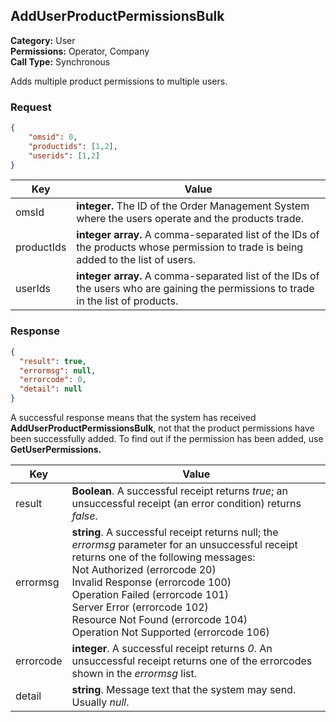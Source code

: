 ## AddUserProductPermissionsBulk

**Category:** User<br />**Permissions:** Operator, Company<br />**Call Type:** Synchronous

Adds multiple product permissions to multiple users. 

### Request

```json
{
    "omsid": 0,
    "productids": [1,2],
    "userids": [1,2]
}
```

| Key        | Value                                                        |
| ---------- | ------------------------------------------------------------ |
| omsId      | **integer.** The ID of the Order Management System where the users operate and the products trade. |
| productIds | **integer array.** A comma-separated list of the IDs of the products whose permission to trade is being added to the list of users. |
| userIds    | **integer array.** A comma-separated list of the IDs of the users who are gaining the permissions to trade in the list of products. |

### Response

```json
{
  "result": true,
  "errormsg": null,
  "errorcode": 0,
  "detail": null
}
```

A successful response means that the system has received **AddUserProductPermissionsBulk**, not that the product permissions have been successfully added. To find out if the permission has been added, use **GetUserPermissions.**


| Key    | Value                                                        |
| --------- | ------------------------------------------------------------ |
| result    | **Boolean**. A successful receipt returns *true*; an unsuccessful receipt (an error condition) returns *false*. |
| errormsg  | **string**. A successful receipt returns null; the *errormsg* parameter for an unsuccessful receipt returns one of the following messages:<br />Not Authorized (errorcode 20)<br />Invalid Response (errorcode 100)<br />Operation Failed (errorcode 101)<br />Server Error (errorcode 102)<br />Resource Not Found (errorcode 104)<br />Operation Not Supported (errorcode 106) |
| errorcode | **integer**. A successful receipt returns *0*. An unsuccessful receipt returns one of the errorcodes shown in the *errormsg* list. |
| detail    | **string**. Message text that the system may send. Usually *null*. |





